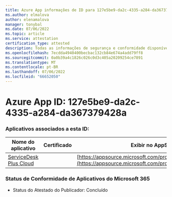 ```yaml
---
title: Azure App informações de ID para 127e5be9-da2c-4335-a284-da367379428a
ms.author: elmalova
author: elenamalova
manager: tonybal
ms.date: 07/06/2022
ms.topic: article
ms.service: attestation
certification_type: attested
description: Todas as informações de segurança e conformidade disponíveis para 127e5be9-da2c-4335-a284-da367379428a.
ms.openlocfilehash: 7ecdda4940400becbac132cb84e674a4add79ff8
ms.sourcegitcommit: 0a0b39a4c1826c026c0d3c405a20209254ce7891
ms.translationtype: MT
ms.contentlocale: pt-BR
ms.lasthandoff: 07/06/2022
ms.locfileid: "66652050"
---
```

# <a name="azure-app-id-127e5be9-da2c-4335-a284-da367379428a"></a>Azure App ID: 127e5be9-da2c-4335-a284-da367379428a


### <a name="apps-associated-with-this-id"></a>Aplicativos associados a esta ID:
| **Nome do aplicativo** | **Certificado** | **Exibir no AppSource** |
|--------------|---------------|-----------------------|
| [ServiceDesk Plus Cloud](../forward/WA200000037.md) |  | [https://appsource.microsoft.com/product/office/WA200000037](https://appsource.microsoft.com/product/office/WA200000037) |

### <a name="microsoft-365-app-compliance-status"></a>Status de Conformidade de Aplicativos do Microsoft 365
- Status do Atestado do Publicador: Concluído
